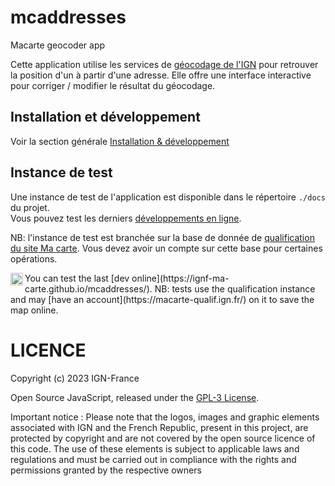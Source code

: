 # mcaddresses
Macarte geocoder app

Cette application utilise les services de [géocodage de l'IGN](https://geoservices.ign.fr/documentation/services/api-et-services-ogc/service-de-geocodage-20) pour retrouver la position d'un à partir d'une adresse.
Elle offre une interface interactive pour corriger / modifier le résultat du géocodage.

## Installation et développement

Voir la section générale [Installation & développement](https://github.com/IGNF-Ma-carte/.github/blob/main/DEVELOPING.md)

## Instance de test

Une instance de test de l'application est disponible dans le répertoire `./docs` du projet.   
Vous pouvez test les derniers [développements en ligne](https://ignf-ma-carte.github.io/mcaddresses/).

NB: l'instance de test est branchée sur la base de donnée de [qualification du site Ma carte](https://macarte-qualif.ign.fr/). Vous devez avoir un compte sur cette base pour certaines opérations.

<img src="https://upload.wikimedia.org/wikipedia/commons/c/c8/Flag_of_the_United_Kingdom_%285-8%29.svg" height=20 align="left" />
You can test the last [dev online](https://ignf-ma-carte.github.io/mcaddresses/).   
NB: tests use the qualification instance and may [have an account](https://macarte-qualif.ign.fr/) on it to save the map online.

# LICENCE

Copyright (c) 2023 IGN-France

Open Source JavaScript, released under the [GPL-3 License](./LICENSE).

Important notice : Please note that the logos, images and graphic elements associated with IGN and the French Republic, present in this project, are protected by copyright and are not covered by the open source licence of this code. The use of these elements is subject to applicable laws and regulations and must be carried out in compliance with the rights and permissions granted by the respective owners
